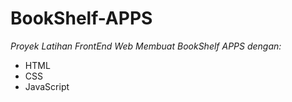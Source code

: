 # BookShelf-APPS
*Proyek Latihan FrontEnd Web Membuat BookShelf APPS dengan:*
- HTML
- CSS
- JavaScript

